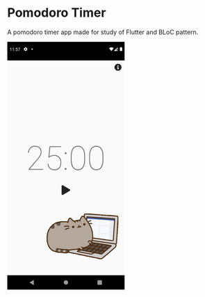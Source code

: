 # Pomodoro Timer

A pomodoro timer app made for study of Flutter and BLoC pattern.

<img src="assets/image/pomodoro_screen.png" height="570" width="270">
